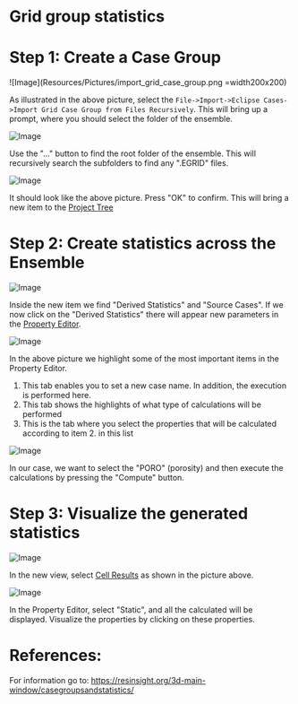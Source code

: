 # Grid group statistics

# Step 1: Create a Case Group

![Image](Resources/Pictures/import_grid_case_group.png =width200x200)

As illustrated in the above picture, select the `File->Import->Eclipse Cases->Import Grid Case Group from Files Recursively`. This will bring up a prompt, where you should select the folder of the ensemble.

![Image](Resources/Pictures/find_ensemble.png)

Use the "..." button to find the root folder of the ensemble. This will recursively search the subfolders to find any ".EGRID" files.

![Image](Resources/Pictures/selected_cases.png)

It should look like the above picture. Press "OK" to confirm. This will bring a new item to the [Project Tree](../graphical-user-interface/graphical-user-interface.md#project-tree)


# Step 2: Create statistics across the Ensemble

![Image](Resources/Pictures/select_statistics.png)

Inside the new item we find "Derived Statistics" and "Source Cases". If we now click on the "Derived Statistics" there will appear new parameters in the [Property Editor](../graphical-user-interface/graphical-user-interface.md#property-editor). 

![Image](Resources/Pictures/select_properties.png) 

In the above picture we highlight some of the most important items in the Property Editor. 
1. This tab enables you to set a new case name. In addition, the execution is performed here.
2. This tab shows the highlights of what type of calculations will be performed
3. This is the tab where you select the properties that will be calculated according to item 2. in this list

![Image](Resources/Pictures/compute.png)

In our case, we want to select the "PORO" (porosity) and then execute the calculations by pressing the "Compute" button.

# Step 3: Visualize the generated statistics

![Image](Resources/Pictures/cell_results.png)

In the new view, select [Cell Results](../graphical-user-interface/graphical-user-interface.md#cell-results) as shown in the picture above.

![Image](Resources/Pictures/poro_calculation.png)

In the Property Editor, select "Static", and all the calculated will be displayed. Visualize the properties by clicking on these properties.

# References:

For information go to: https://resinsight.org/3d-main-window/casegroupsandstatistics/